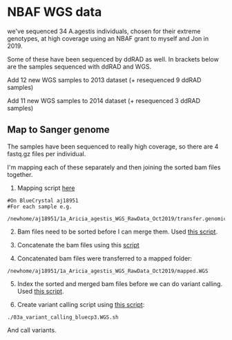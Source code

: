 # NBAF WGS data

we've sequenced 34 A.agestis individuals, chosen for their extreme genotypes, at high coverage using an NBAF grant to myself and Jon in 2019. 

Some of these have been sequenced by ddRAD as well. In brackets below are the samples sequenced with ddRAD and WGS. 

Add 12 new WGS samples to 2013 dataset (+ resequenced 9 ddRAD samples)

Add 11 new WGS samples to 2014 dataset (+ resequenced 3 ddRAD samples)


## Map to Sanger genome

The samples have been sequenced to really high coverage, so there are 4 fastq.gz files per individual. 

I'm mapping each of these separately and then joining the sorted bam files together. 

1. Mapping script [here](https://github.com/alexjvr1/AriciaAgestis_GWASMS/blob/main/MapToGenome_WGS_ARRAY.sh)

```
#On BlueCrystal aj18951
#For each sample e.g. 

/newhome/aj18951/1a_Aricia_agestis_WGS_RawData_Oct2019/transfer.genomics.ed.ac.uk/11696_Bridle_Jon/raw_data/20191025/BAR_1_2013

```

2. Bam files need to be sorted before I can merge them. Used [this script](https://github.com/alexjvr1/AriciaAgestis_GWASMS/blob/main/WGS.Bam.sort.sh). 

3. Concatenate the bam files using this [script](https://github.com/alexjvr1/AriciaAgestis_GWASMS/blob/main/WGS.Bam.merge.sh) 

4. Concatenated bam files were transferred to a mapped folder: 
```
/newhome/aj18951/1a_Aricia_agestis_WGS_RawData_Oct2019/mapped.WGS
```

5. Index the sorted and merged bam files before we can do variant calling. Used [this script](https://github.com/alexjvr1/AriciaAgestis_GWASMS/blob/main/Index.ARRAY.sh).

6. Create variant calling script using [this script](https://github.com/alexjvr1/AriciaAgestis_GWASMS/blob/main/03a_variant_calling_bluecp3.WGS.sh):

```
./03a_variant_calling_bluecp3.WGS.sh
```
And call variants. 







